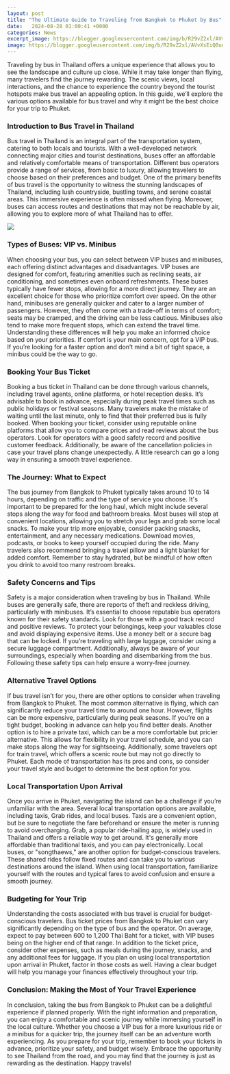 ```yaml
---
layout: post
title: "The Ultimate Guide to Traveling from Bangkok to Phuket by Bus"
date:   2024-08-28 01:00:41 +0000
categories: News
excerpt_image: https://blogger.googleusercontent.com/img/b/R29vZ2xl/AVvXsEiQ0udZQq6N9HuZl2N8pjAFaPOsdOIziQvM30z7emUiHOHiW3EpJ53JOyIlIPzbErNAVTV8EDJzoSH60k7WTqERA8RYX_VsmAgXS6aBt51PES4N9SZ06khTRjtcZG1kjB0gGVRWt9-qf08dHindMIX9RtYAWyCgu-Y6vBuRNss_rA5GoOXRXvhglWgf/w1200-h630-p-k-no-nu/Bangkok-to-phuket-bus.jpeg
image: https://blogger.googleusercontent.com/img/b/R29vZ2xl/AVvXsEiQ0udZQq6N9HuZl2N8pjAFaPOsdOIziQvM30z7emUiHOHiW3EpJ53JOyIlIPzbErNAVTV8EDJzoSH60k7WTqERA8RYX_VsmAgXS6aBt51PES4N9SZ06khTRjtcZG1kjB0gGVRWt9-qf08dHindMIX9RtYAWyCgu-Y6vBuRNss_rA5GoOXRXvhglWgf/w1200-h630-p-k-no-nu/Bangkok-to-phuket-bus.jpeg
---
```


Traveling by bus in Thailand offers a unique experience that allows you to see the landscape and culture up close. While it may take longer than flying, many travelers find the journey rewarding. The scenic views, local interactions, and the chance to experience the country beyond the tourist hotspots make bus travel an appealing option. In this guide, we’ll explore the various options available for bus travel and why it might be the best choice for your trip to Phuket.
### Introduction to Bus Travel in Thailand
Bus travel in Thailand is an integral part of the transportation system, catering to both locals and tourists. With a well-developed network connecting major cities and tourist destinations, buses offer an affordable and relatively comfortable means of transportation. Different bus operators provide a range of services, from basic to luxury, allowing travelers to choose based on their preferences and budget. 
One of the primary benefits of bus travel is the opportunity to witness the stunning landscapes of Thailand, including lush countryside, bustling towns, and serene coastal areas. This immersive experience is often missed when flying. Moreover, buses can access routes and destinations that may not be reachable by air, allowing you to explore more of what Thailand has to offer.

![](https://blogger.googleusercontent.com/img/b/R29vZ2xl/AVvXsEiQ0udZQq6N9HuZl2N8pjAFaPOsdOIziQvM30z7emUiHOHiW3EpJ53JOyIlIPzbErNAVTV8EDJzoSH60k7WTqERA8RYX_VsmAgXS6aBt51PES4N9SZ06khTRjtcZG1kjB0gGVRWt9-qf08dHindMIX9RtYAWyCgu-Y6vBuRNss_rA5GoOXRXvhglWgf/w1200-h630-p-k-no-nu/Bangkok-to-phuket-bus.jpeg)
### Types of Buses: VIP vs. Minibus
When choosing your bus, you can select between VIP buses and minibuses, each offering distinct advantages and disadvantages. VIP buses are designed for comfort, featuring amenities such as reclining seats, air conditioning, and sometimes even onboard refreshments. These buses typically have fewer stops, allowing for a more direct journey. They are an excellent choice for those who prioritize comfort over speed.
On the other hand, minibuses are generally quicker and cater to a larger number of passengers. However, they often come with a trade-off in terms of comfort; seats may be cramped, and the driving can be less cautious. Minibuses also tend to make more frequent stops, which can extend the travel time. Understanding these differences will help you make an informed choice based on your priorities. If comfort is your main concern, opt for a VIP bus. If you’re looking for a faster option and don’t mind a bit of tight space, a minibus could be the way to go.
### Booking Your Bus Ticket
Booking a bus ticket in Thailand can be done through various channels, including travel agents, online platforms, or hotel reception desks. It’s advisable to book in advance, especially during peak travel times such as public holidays or festival seasons. Many travelers make the mistake of waiting until the last minute, only to find that their preferred bus is fully booked.
When booking your ticket, consider using reputable online platforms that allow you to compare prices and read reviews about the bus operators. Look for operators with a good safety record and positive customer feedback. Additionally, be aware of the cancellation policies in case your travel plans change unexpectedly. A little research can go a long way in ensuring a smooth travel experience.
### The Journey: What to Expect
The bus journey from Bangkok to Phuket typically takes around 10 to 14 hours, depending on traffic and the type of service you choose. It's important to be prepared for the long haul, which might include several stops along the way for food and bathroom breaks. Most buses will stop at convenient locations, allowing you to stretch your legs and grab some local snacks.
To make your trip more enjoyable, consider packing snacks, entertainment, and any necessary medications. Download movies, podcasts, or books to keep yourself occupied during the ride. Many travelers also recommend bringing a travel pillow and a light blanket for added comfort. Remember to stay hydrated, but be mindful of how often you drink to avoid too many restroom breaks.
### Safety Concerns and Tips
Safety is a major consideration when traveling by bus in Thailand. While buses are generally safe, there are reports of theft and reckless driving, particularly with minibuses. It’s essential to choose reputable bus operators known for their safety standards. Look for those with a good track record and positive reviews.
To protect your belongings, keep your valuables close and avoid displaying expensive items. Use a money belt or a secure bag that can be locked. If you’re traveling with large luggage, consider using a secure luggage compartment. Additionally, always be aware of your surroundings, especially when boarding and disembarking from the bus. Following these safety tips can help ensure a worry-free journey.
### Alternative Travel Options
If bus travel isn’t for you, there are other options to consider when traveling from Bangkok to Phuket. The most common alternative is flying, which can significantly reduce your travel time to around one hour. However, flights can be more expensive, particularly during peak seasons. If you’re on a tight budget, booking in advance can help you find better deals.
Another option is to hire a private taxi, which can be a more comfortable but pricier alternative. This allows for flexibility in your travel schedule, and you can make stops along the way for sightseeing. Additionally, some travelers opt for train travel, which offers a scenic route but may not go directly to Phuket.
Each mode of transportation has its pros and cons, so consider your travel style and budget to determine the best option for you.
### Local Transportation Upon Arrival
Once you arrive in Phuket, navigating the island can be a challenge if you’re unfamiliar with the area. Several local transportation options are available, including taxis, Grab rides, and local buses. Taxis are a convenient option, but be sure to negotiate the fare beforehand or ensure the meter is running to avoid overcharging.
Grab, a popular ride-hailing app, is widely used in Thailand and offers a reliable way to get around. It's generally more affordable than traditional taxis, and you can pay electronically. Local buses, or "songthaews," are another option for budget-conscious travelers. These shared rides follow fixed routes and can take you to various destinations around the island.
When using local transportation, familiarize yourself with the routes and typical fares to avoid confusion and ensure a smooth journey.
### Budgeting for Your Trip
Understanding the costs associated with bus travel is crucial for budget-conscious travelers. Bus ticket prices from Bangkok to Phuket can vary significantly depending on the type of bus and the operator. On average, expect to pay between 600 to 1,200 Thai Baht for a ticket, with VIP buses being on the higher end of that range.
In addition to the ticket price, consider other expenses, such as meals during the journey, snacks, and any additional fees for luggage. If you plan on using local transportation upon arrival in Phuket, factor in those costs as well. Having a clear budget will help you manage your finances effectively throughout your trip.
### Conclusion: Making the Most of Your Travel Experience
In conclusion, taking the bus from Bangkok to Phuket can be a delightful experience if planned properly. With the right information and preparation, you can enjoy a comfortable and scenic journey while immersing yourself in the local culture. Whether you choose a VIP bus for a more luxurious ride or a minibus for a quicker trip, the journey itself can be an adventure worth experiencing.
As you prepare for your trip, remember to book your tickets in advance, prioritize your safety, and budget wisely. Embrace the opportunity to see Thailand from the road, and you may find that the journey is just as rewarding as the destination. Happy travels!